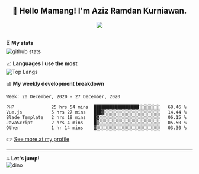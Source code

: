 <h2 align="center">👋 Hello Mamang! I'm Aziz Ramdan Kurniawan.</h2>  
<p align="center">
  <img src="https://komarev.com/ghpvc/?username=azizramdan"> <br><br>
</p>
    
⏳ **My stats**  
![github stats](https://github-readme-stats.vercel.app/api?username=azizramdan&show_icons=true&count_private=true&title_color=000&hide_border=true&hide_title=true)  

📈 **Languages I use the most**  
![Top Langs](https://github-readme-stats.vercel.app/api/top-langs/?username=azizramdan&layout=compact&langs_count=6&hide=tsql&hide_border=true&hide_title=true&exclude_repo=Futsal-Go,Futsal-Go-Admin,Sistem-Informasi-Sensus-Harian-Rawat-Inap)  

📊 **My weekly development breakdown**
<!--START_SECTION:waka-->
```text
Week: 20 December, 2020 - 27 December, 2020

PHP              25 hrs 54 mins  █████████████████░░░░░░░░   68.46 % 
Vue.js           5 hrs 27 mins   ███▓░░░░░░░░░░░░░░░░░░░░░   14.44 % 
Blade Template   2 hrs 19 mins   █▓░░░░░░░░░░░░░░░░░░░░░░░   06.15 % 
JavaScript       2 hrs 4 mins    █▒░░░░░░░░░░░░░░░░░░░░░░░   05.50 % 
Other            1 hr 14 mins    ▓░░░░░░░░░░░░░░░░░░░░░░░░   03.30 % 
```
<!--END_SECTION:waka-->
👉 [See more at my profile](https://wakatime.com/@azizramdan)
***
🔝 **Let's jump!**  
![dino](https://raw.githubusercontent.com/azizramdan/azizramdan/master/dino.gif)  
